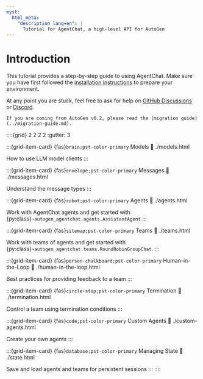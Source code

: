 ```yaml
---
myst:
  html_meta:
    "description lang=en": |
      Tutorial for AgentChat, a high-level API for AutoGen
---
```


# Introduction

This tutorial provides a step-by-step guide to using AgentChat.
Make sure you have first followed the [installation instructions](../installation.md)
to prepare your environment.

At any point you are stuck, feel free to ask for help on
[GitHub Discussions](https://github.com/microsoft/autogen/discussions)
or [Discord](https://aka.ms/autogen-discord).

```{note}
If you are coming from AutoGen v0.2, please read the [migration guide](../migration-guide.md).
```

::::{grid} 2 2 2 2
:gutter: 3

:::{grid-item-card} {fas}`brain;pst-color-primary` Models
:link: ./models.html

How to use LLM model clients
:::

:::{grid-item-card} {fas}`envelope;pst-color-primary` Messages
:link: ./messages.html

Understand the message types
:::

:::{grid-item-card} {fas}`robot;pst-color-primary` Agents
:link: ./agents.html

Work with AgentChat agents and get started with {py:class}`~autogen_agentchat.agents.AssistantAgent`
:::

:::{grid-item-card} {fas}`sitemap;pst-color-primary` Teams
:link: ./teams.html

Work with teams of agents and get started with {py:class}`~autogen_agentchat.teams.RoundRobinGroupChat`.
:::

:::{grid-item-card} {fas}`person-chalkboard;pst-color-primary` Human-in-the-Loop
:link: ./human-in-the-loop.html

Best practices for providing feedback to a team
:::

:::{grid-item-card} {fas}`circle-stop;pst-color-primary` Termination
:link: ./termination.html

Control a team using termination conditions
:::

:::{grid-item-card} {fas}`code;pst-color-primary` Custom Agents
:link: ./custom-agents.html

Create your own agents
:::

:::{grid-item-card} {fas}`database;pst-color-primary` Managing State
:link: ./state.html

Save and load agents and teams for persistent sessions
:::
::::
